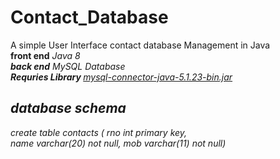 # Contact_Database
A simple User Interface contact database Management in Java<br />
<b>front end</b> <i>Java 8<i><br />
<b>back end</b> <i>MySQL Database<i><br />
<b>Requries Library </b> <i><a href="http://dev.mysql.com/downloads/connector/j/">mysql-connector-java-5.1.23-bin.jar</a><i><br />
## database schema
create table <i>contacts</i> ( <i>rno</i> int primary key,<br />
 name varchar(20) not null, mob varchar(11) not null)<br />
